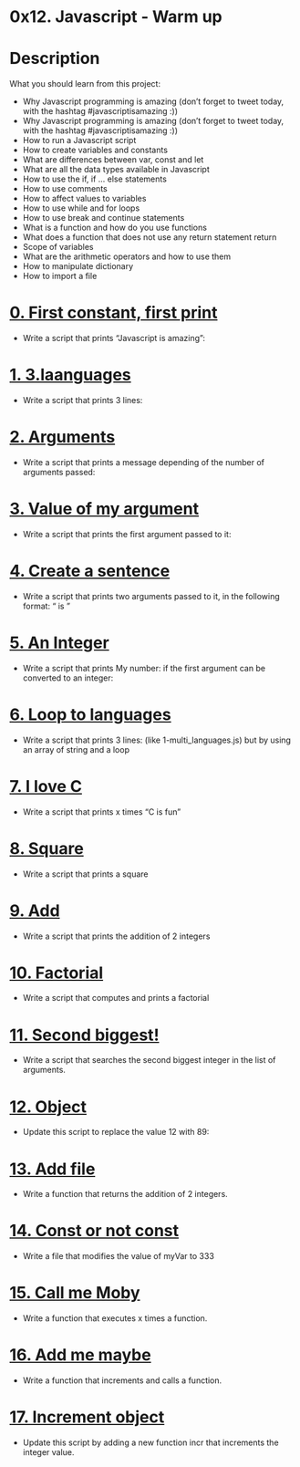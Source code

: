# 0x12. Javascript - Warm up
# Description
What you should learn from this project:
* Why Javascript programming is amazing (don’t forget to tweet today, with the hashtag #javascriptisamazing :))
* Why Javascript programming is amazing (don’t forget to tweet today, with the hashtag #javascriptisamazing :))
* How to run a Javascript script
* How to create variables and constants
* What are differences between var, const and let
* What are all the data types available in Javascript
* How to use the if, if ... else statements
* How to use comments
* How to affect values to variables
* How to use while and for loops
* How to use break and continue statements
* What is a function and how do you use functions
* What does a function that does not use any return statement return
* Scope of variables
* What are the arithmetic operators and how to use them
* How to manipulate dictionary
* How to import a file
# [0. First constant, first print](https://github.com/chrisokwisa/alx-higher_level_programming/blob/master/0x12-javascript-warm_up/0-javascript_is_amazing.js)
* Write a script that prints “Javascript is amazing”:
# [1. 3.laanguages](https://github.com/chrisokwisa/alx-higher_level_programming/blob/master/0x12-javascript-warm_up/1-multi_languages.js)
* Write a script that prints 3 lines:
# [2. Arguments](https://github.com/chrisokwisa/alx-higher_level_programming/blob/master/0x12-javascript-warm_up/2-arguments.js)
* Write a script that prints a message depending of the number of arguments passed:
# [3. Value of my argument](https://github.com/chrisokwisa/alx-higher_level_programming/blob/master/0x12-javascript-warm_up/3-value_argument.js)
* Write a script that prints the first argument passed to it:
# [4. Create a sentence](https://github.com/chrisokwisa/alx-higher_level_programming/blob/master/0x12-javascript-warm_up/4-concat.js)
* Write a script that prints two arguments passed to it, in the following format: “ is ”
# [5. An Integer](https://github.com/chrisokwisa/alx-higher_level_programming/blob/master/0x12-javascript-warm_up/5-to_integer.js)
* Write a script that prints My number: if the first argument can be converted to an integer:
# [6. Loop to languages](https://github.com/chrisokwisa/alx-higher_level_programming/blob/master/0x12-javascript-warm_up/6-multi_languages_loop.js)
* Write a script that prints 3 lines: (like 1-multi_languages.js) but by using an array of string and a loop
# [7. I love C](https://github.com/chrisokwisa/alx-higher_level_programming/blob/master/0x12-javascript-warm_up/7-multi_c.js)
* Write a script that prints x times “C is fun”
# [8. Square](https://github.com/chrisokwisa/alx-higher_level_programming/blob/master/0x12-javascript-warm_up/8-square.js)
* Write a script that prints a square
# [9. Add](https://github.com/chrisokwisa/alx-higher_level_programming/blob/master/0x12-javascript-warm_up/9-add.js)
* Write a script that prints the addition of 2 integers
# [10. Factorial](https://github.com/chrisokwisa/alx-higher_level_programming/blob/master/0x12-javascript-warm_up/10-factorial.js)
* Write a script that computes and prints a factorial
# [11. Second biggest!](https://github.com/chrisokwisa/alx-higher_level_programming/blob/master/0x12-javascript-warm_up/11-second_biggest.js)
* Write a script that searches the second biggest integer in the list of arguments.
# [12. Object](https://github.com/chrisokwisa/alx-higher_level_programming/blob/master/0x12-javascript-warm_up/12-object.js)
* Update this script to replace the value 12 with 89:
# [13. Add file](https://github.com/chrisokwisa/alx-higher_level_programming/blob/master/0x12-javascript-warm_up/13-add.js)
* Write a function that returns the addition of 2 integers.
# [14. Const or not const](https://github.com/chrisokwisa/alx-higher_level_programming/blob/master/0x12-javascript-warm_up/100-let_me_const.js)
* Write a file that modifies the value of myVar to 333
# [15. Call me Moby](https://github.com/chrisokwisa/alx-higher_level_programming/blob/master/0x12-javascript-warm_up/101-call_me_moby.js)
* Write a function that executes x times a function.
# [16. Add me maybe](https://github.com/chrisokwisa/alx-higher_level_programming/blob/master/0x12-javascript-warm_up/102-add_me_maybe.js)
* Write a function that increments and calls a function.
# [17. Increment object](https://github.com/chrisokwisa/alx-higher_level_programming/blob/master/0x12-javascript-warm_up/103-object_fct.js)
* Update this script by adding a new function incr that increments the integer value.
